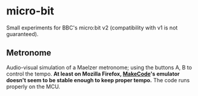 # micro-bit
Small experiments for BBC's micro:bit v2 (compatibility with v1 is not guaranteed).

## Metronome
Audio-visual simulation of a Maelzer metronome; using the buttons A, B to control the tempo.
**At least on Mozilla Firefox, [MakeCode](https://makecode.microbit.org/#)'s emulator doesn't seem to be stable enough to keep proper tempo.** The code runs properly on the MCU.
